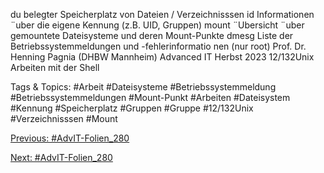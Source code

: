 du belegter Speicherplatz von Dateien / Verzeichnisssen
id Informationen ¨uber die eigene Kennung (z.B. UID, Gruppen)
mount ¨Ubersicht ¨uber gemountete Dateisysteme und deren Mount-Punkte
dmesg Liste der Betriebssystemmeldungen und -fehlerinformatio nen (nur root)
Prof. Dr. Henning Pagnia (DHBW Mannheim) Advanced IT Herbst 2023 12/132Unix Arbeiten mit der Shell

   Tags & Topics:
   #Arbeit
   #Dateisysteme
   #Betriebssystemmeldung
   #Betriebssystemmeldungen
   #Mount-Punkt
   #Arbeiten
   #Dateisystem
   #Kennung
   #Speicherplatz
   #Gruppen
   #Gruppe
   #12/132Unix
   #Verzeichnisssen
   #Mount

[Previous: #AdvIT-Folien_280](AdvIT-Folien_280.md)

[Next: #AdvIT-Folien_280](AdvIT-Folien_280.md)